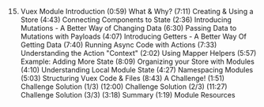 15. Vuex
    Module Introduction (0:59)
    What & Why? (7:11)
    Creating & Using a Store (4:43)
    Connecting Components to State (2:36)
    Introducing Mutations - A Better Way of Changing Data (6:30)
    Passing Data to Mutations with Payloads (4:07)
    Introducing Getters - A Better Way Of Getting Data (7:40)
    Running Async Code with Actions (7:33)
    Understanding the Action "Context" (2:02)
    Using Mapper Helpers (5:57)
    Example: Adding More State (8:09)
    Organizing your Store with Modules (4:10)
    Understanding Local Module State (4:27)
    Namespacing Modules (5:03)
    Structuring Vuex Code & Files (8:43)
    A Challenge! (1:51)
    Challenge Solution (1/3) (12:00)
    Challenge Solution (2/3) (11:27)
    Challenge Solution (3/3) (3:18)
    Summary (1:19)
    Module Resources

